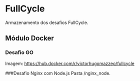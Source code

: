 # FullCycle
Armazenamento dos desafios FullCycle.

## Módulo Docker
### Desafio GO
Imagem: https://hub.docker.com/r/victorhugomazzeo/fullcycle

###Desafio Nginx com Node.js
Pasta /nginx_node.

